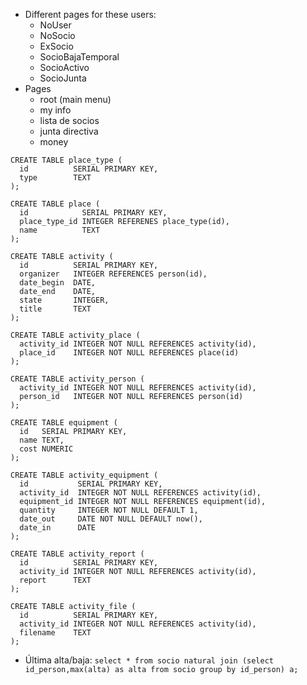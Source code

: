 * Different pages for these users:
  + NoUser
  + NoSocio
  + ExSocio
  + SocioBajaTemporal
  + SocioActivo
  + SocioJunta
* Pages
  + root (main menu)
  + my info
  + lista de socios
  + junta directiva
  + money

```
CREATE TABLE place_type (
  id          SERIAL PRIMARY KEY,
  type        TEXT
);

CREATE TABLE place (
  id            SERIAL PRIMARY KEY,
  place_type_id INTEGER REFERENES place_type(id),
  name          TEXT
);

CREATE TABLE activity (
  id          SERIAL PRIMARY KEY,
  organizer   INTEGER REFERENCES person(id),
  date_begin  DATE,
  date_end    DATE,
  state       INTEGER,
  title       TEXT
);

CREATE TABLE activity_place (
  activity_id INTEGER NOT NULL REFERENCES activity(id),
  place_id    INTEGER NOT NULL REFERENCES place(id)
);

CREATE TABLE activity_person (
  activity_id INTEGER NOT NULL REFERENCES activity(id),
  person_id   INTEGER NOT NULL REFERENCES person(id)
);

CREATE TABLE equipment (
  id   SERIAL PRIMARY KEY,
  name TEXT,
  cost NUMERIC
);

CREATE TABLE activity_equipment (
  id           SERIAL PRIMARY KEY,
  activity_id  INTEGER NOT NULL REFERENCES activity(id),
  equipment_id INTEGER NOT NULL REFERENCES equipment(id),
  quantity     INTEGER NOT NULL DEFAULT 1,
  date_out     DATE NOT NULL DEFAULT now(),
  date_in      DATE
);

CREATE TABLE activity_report (
  id          SERIAL PRIMARY KEY,
  activity_id INTEGER NOT NULL REFERENCES activity(id),
  report      TEXT
);

CREATE TABLE activity_file (
  id          SERIAL PRIMARY KEY,
  activity_id INTEGER NOT NULL REFERENCES activity(id),
  filename    TEXT
);
```

* Última alta/baja:
  `select * from socio natural join (select id_person,max(alta) as alta from socio group by id_person) a;`

